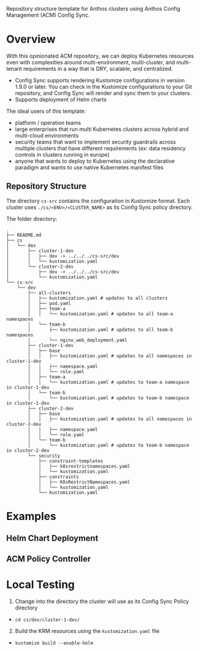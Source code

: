 Repository structure template for Anthos clusters using Anthos Config Management (ACM) Config Sync.

# Overview

With this opinionated ACM repository, we can deploy Kubernetes resources even with complexities around multi-environment, multi-cluster, and multi-tenant requirements in a way that is DRY, scalable, and centralized.

- Config Sync supports rendering Kustomize configurations in version 1.9.0 or later. You can check in the Kustomize configurations to your Git repository, and Config Sync will render and sync them to your clusters.
- Supports deployment of Helm charts

The ideal users of this template:
- platform / operation teams
- large enterprises that run multi Kubernetes clusters across hybrid and multi-cloud environments
- security teams that want to implement security guardrails across multiple clusters that have different requirements (ex: data residency controls in clusters running in europe)
- anyone that wants to deploy to Kubernetes using the declarative paradigm and wants to use native Kubernetes manifest files

## Repository Structure

The directory `cs-src` contains the configuration in Kustomize format. Each cluster uses `./cs/<ENV>/<CLUSTER_NAME>` as its Config Sync policy directory.

The folder directory: 
```
.
├── README.md
├── cs
│   └── dev
│       ├── cluster-1-dev
│       │   ├── dev -> ../../../cs-src/dev
│       │   └── kustomization.yaml
│       └── cluster-2-dev
│           ├── dev -> ../../../cs-src/dev
│           └── kustomization.yaml
└── cs-src
    └── dev
        ├── all-clusters
        │   ├── kustomization.yaml # updates to all clusters
        │   ├── pod.yaml
        │   ├── team-a
        │   │   └── kustomization.yaml # updates to all team-a namespaces
        │   └── team-b
        │       ├── kustomization.yaml # updates to all team-b namespaces
        │       └── nginx_web_deployment.yaml
        ├── cluster-1-dev
        │   ├── base
        │   │   ├── kustomization.yaml # updates to all namespaces in cluster-1-dev
        │   │   ├── namespace.yaml
        │   │   └── role.yaml
        │   ├── team-a
        │   │   └── kustomization.yaml # updates to team-a namespace in cluster-1-dev
        │   └── team-b
        │       └── kustomization.yaml # updates to team-b namespace in cluster-1-dev
        ├── cluster-2-dev
        │   ├── base
        │   │   ├── kustomization.yaml # updates to all namespaces in cluster-2-dev
        │   │   ├── namespace.yaml
        │   │   └── role.yaml
        │   └── team-b
        │       └── kustomization.yaml # updates to team-b namespace in cluster-2-dev
        └── security
            ├── constraint-templates
            │   ├── k8srestrictnamespaces.yaml
            │   └── kustomization.yaml
            ├── constraints
            │   ├── K8sRestrictNamespaces.yaml
            │   └── kustomization.yaml
            └── kustomization.yaml
```

# Examples

## Helm Chart Deployment

## ACM Policy Controller

# Local Testing

1. Change into the directory the cluster will use as its Config Sync Policy directory
  - `cd cs/dev/cluster-1-dev/`
2. Build the KRM resources using the `kustomization.yaml` file
  - `kustomize build --enable-helm`
